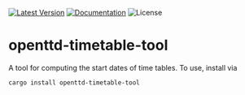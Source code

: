 [![Latest Version]][crates.io] [![Documentation]][docs.rs] ![License]

# openttd-timetable-tool

A tool for computing the start dates of time tables. To use, install via

```
cargo install openttd-timetable-tool
```

[latest version]: https://img.shields.io/crates/v/openttd-timetable-tool.svg
[crates.io]: https://crates.io/crates/openttd-timetable-tool
[documentation]: https://docs.rs/openttd-timetable-tool/badge.svg
[docs.rs]: https://docs.rs/openttd-timetable-tool
[license]: https://img.shields.io/crates/l/openttd-timetable-tool.svg
